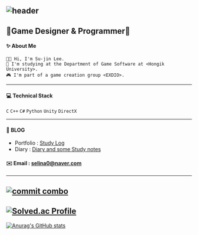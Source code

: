 ![header](https://capsule-render.vercel.app/api?type=waving&color=auto&height=300&section=header&text=happy-jinsu&fontSize=80)
---

## 💎Game Designer & Programmer💎

#### ✨ About Me
```
👋🏼 Hi, I'm Su-jin Lee. 
🏫 I'm studying at the Department of Game Software at <Hongik University>.
🎮 I'm part of a game creation group <EXDIO>.
``` 
---

#### 💻 Technical Stack
`C` `C++` `C#` `Python` `Unity` `DirectX`

---
#### 🌺 **BLOG**
- Portfolio : [Study Log](https://happy2jinsu.tistory.com/)
- Diary : [Diary and some Study notes](https://blog.naver.com/selina0)

#### ✉️  **Email** : [selina0@naver.com](mailto:selina0@naver.com)
---
[![commit combo](http://commitcombo.com/get?user=happy-jinsu&theme=Apricot-mini)](https://github.com/devxb/commitcombo)
---
[![Solved.ac Profile](http://mazassumnida.wtf/api/v2/generate_badge?boj=selina0)](https://solved.ac/selina0/)
---
[![Anurag's GitHub stats](https://github-readme-stats.vercel.app/api?username=happy-jinsu&theme=gruvbox_light&show_icons=true)](https://github.com/anuraghazra/github-readme-stats)

<!--
**happy-jinsu/happy-jinsu** is a ✨ _special_ ✨ repository because its `README.md` (this file) appears on your GitHub profile.

Here are some ideas to get you started:

- 🔭 I’m currently working on ...
- 🌱 I’m currently learning ...
- 👯 I’m looking to collaborate on ...
- 🤔 I’m looking for help with ...
- 💬 Ask me about ...
- 📫 How to reach me: ...
- 😄 Pronouns: ...
- ⚡ Fun fact: ...
-->
